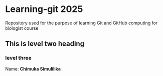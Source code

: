 # Learning-git 2025
Repository used for the purpose of learning Git and GitHub computing for biologist course

## This is level two heading 
### level three

Name: **Chimuka Simulilika**
